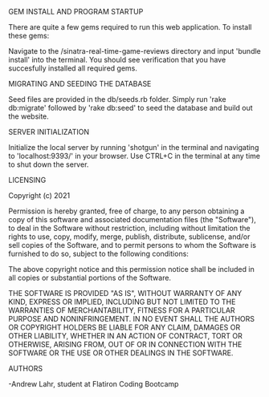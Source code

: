 GEM INSTALL AND PROGRAM STARTUP

There are quite a few gems required to run this web application. To install these gems:

Navigate to the /sinatra-real-time-game-reviews directory and input 'bundle install' into the terminal. You should see verification that you have succesfully installed all required gems.

MIGRATING AND SEEDING THE DATABASE

Seed files are provided in the db/seeds.rb folder. Simply run 'rake db:migrate' followed by 'rake db:seed' to seed the database and build out the website.

SERVER INITIALIZATION

Initialize the local server by running 'shotgun' in the terminal and navigating to 'localhost:9393/' in your browser. Use CTRL+C in the terminal at any time to shut down the server.

LICENSING



Copyright (c) 2021

Permission is hereby granted, free of charge, to any person obtaining a copy of this software and associated documentation files (the "Software"), to deal in the Software without restriction, including without limitation the rights to use, copy, modify, merge, publish, distribute, sublicense, and/or sell copies of the Software, and to permit persons to whom the Software is furnished to do so, subject to the following conditions:

The above copyright notice and this permission notice shall be included in all copies or substantial portions of the Software.

THE SOFTWARE IS PROVIDED "AS IS", WITHOUT WARRANTY OF ANY KIND, EXPRESS OR IMPLIED, INCLUDING BUT NOT LIMITED TO THE WARRANTIES OF MERCHANTABILITY, FITNESS FOR A PARTICULAR PURPOSE AND NONINFRINGEMENT. IN NO EVENT SHALL THE AUTHORS OR COPYRIGHT HOLDERS BE LIABLE FOR ANY CLAIM, DAMAGES OR OTHER LIABILITY, WHETHER IN AN ACTION OF CONTRACT, TORT OR OTHERWISE, ARISING FROM, OUT OF OR IN CONNECTION WITH THE SOFTWARE OR THE USE OR OTHER DEALINGS IN THE SOFTWARE.


AUTHORS

-Andrew Lahr, student at Flatiron Coding Bootcamp
